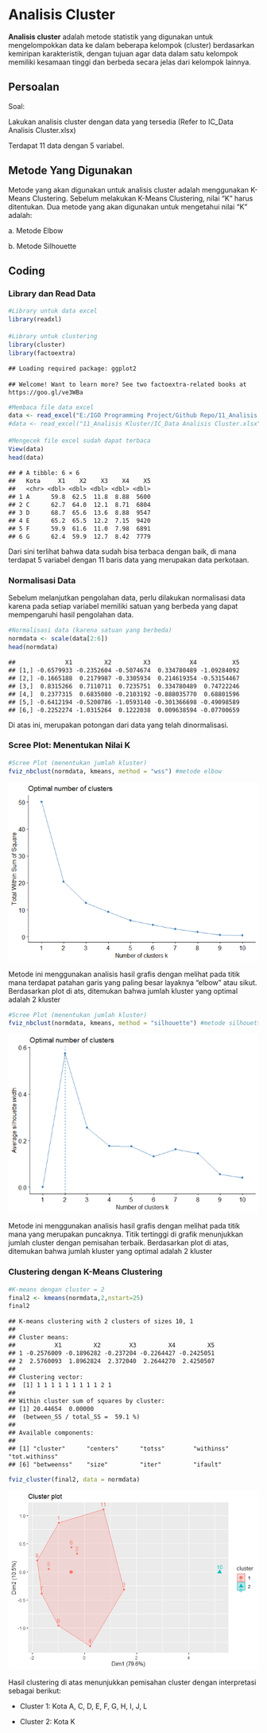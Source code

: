 Analisis Cluster
================

**Analisis cluster** adalah metode statistik yang digunakan untuk
mengelompokkan data ke dalam beberapa kelompok (cluster) berdasarkan
kemiripan karakteristik, dengan tujuan agar data dalam satu kelompok
memiliki kesamaan tinggi dan berbeda secara jelas dari kelompok lainnya.

## Persoalan

Soal:

Lakukan analisis cluster dengan data yang tersedia (Refer to IC_Data
Analisis Cluster.xlsx)

Terdapat 11 data dengan 5 variabel.

## Metode Yang Digunakan

Metode yang akan digunakan untuk analisis cluster adalah menggunakan
K-Means Clustering. Sebelum melakukan K-Means Clustering, nilai “K”
harus ditentukan. Dua metode yang akan digunakan untuk mengetahui nilai
“K” adalah:

a\. Metode Elbow

b\. Metode Silhouette

## Coding

### Library dan Read Data

``` r
#Library untuk data excel
library(readxl)

#Library untuk clustering
library(cluster)
library(factoextra)
```

    ## Loading required package: ggplot2

    ## Welcome! Want to learn more? See two factoextra-related books at https://goo.gl/ve3WBa

``` r
#Membaca file data excel
data <- read_excel("E:/IGO Programming Project/Github Repo/11_Analisis Kluster/IC_Data Analisis Cluster.xlsx")
#data <- read_excel("11_Analisis Kluster/IC_Data Analisis Cluster.xlsx")

#Mengecek file excel sudah dapat terbaca
View(data)
head(data)
```

    ## # A tibble: 6 × 6
    ##   Kota     X1    X2    X3    X4    X5
    ##   <chr> <dbl> <dbl> <dbl> <dbl> <dbl>
    ## 1 A      59.8  62.5  11.8  8.88  5600
    ## 2 C      62.7  64.0  12.1  8.71  6804
    ## 3 D      68.7  65.6  13.6  8.88  9547
    ## 4 E      65.2  65.5  12.2  7.15  9420
    ## 5 F      59.9  61.6  11.0  7.98  6891
    ## 6 G      62.4  59.9  12.7  8.42  7779

Dari sini terlihat bahwa data sudah bisa terbaca dengan baik, di mana
terdapat 5 variabel dengan 11 baris data yang merupakan data perkotaan.

### Normalisasi Data

Sebelum melanjutkan pengolahan data, perlu dilakukan normalisasi data
karena pada setiap variabel memiliki satuan yang berbeda yang dapat
mempengaruhi hasil pengolahan data.

``` r
#Normalisasi data (karena satuan yang berbeda)
normdata <- scale(data[2:6])
head(normdata)
```

    ##              X1         X2         X3           X4          X5
    ## [1,] -0.6579933 -0.2352604 -0.5074674  0.334780489 -1.09284092
    ## [2,] -0.1665188  0.2179987 -0.3305934  0.214619354 -0.53154467
    ## [3,]  0.8315266  0.7110711  0.7235751  0.334780489  0.74722246
    ## [4,]  0.2377315  0.6835080 -0.2103192 -0.888035770  0.68801596
    ## [5,] -0.6412194 -0.5200786 -1.0593140 -0.301366698 -0.49098589
    ## [6,] -0.2252274 -1.0315264  0.1222038  0.009638594 -0.07700659

Di atas ini, merupakan potongan dari data yang telah dinormalisasi.

### Scree Plot: Menentukan Nilai K

``` r
#Scree Plot (menentukan jumlah kluster)
fviz_nbclust(normdata, kmeans, method = "wss") #metode elbow
```

![](penjelasan_analisis_kluster_files/figure-gfm/unnamed-chunk-3-1.png)<!-- -->

Metode ini menggunakan analisis hasil grafis dengan melihat pada titik
mana terdapat patahan garis yang paling besar layaknya “elbow” atau
sikut. Berdasarkan plot di ats, ditemukan bahwa jumlah kluster yang
optimal adalah 2 kluster

``` r
#Scree Plot (menentukan jumlah kluster)
fviz_nbclust(normdata, kmeans, method = "silhouette") #metode silhouette
```

![](penjelasan_analisis_kluster_files/figure-gfm/unnamed-chunk-4-1.png)<!-- -->

Metode ini menggunakan analisis hasil grafis dengan melihat pada titik
mana yang merupakan puncaknya. Titik tertinggi di grafik menunjukkan
jumlah cluster dengan pemisahan terbaik. Berdasarkan plot di atas,
ditemukan bahwa jumlah kluster yang optimal adalah 2 kluster

### Clustering dengan K-Means Clustering

``` r
#K-means dengan cluster = 2
final2 <- kmeans(normdata,2,nstart=25)
final2
```

    ## K-means clustering with 2 clusters of sizes 10, 1
    ## 
    ## Cluster means:
    ##           X1         X2        X3         X4         X5
    ## 1 -0.2576009 -0.1896282 -0.237204 -0.2264427 -0.2425051
    ## 2  2.5760093  1.8962824  2.372040  2.2644270  2.4250507
    ## 
    ## Clustering vector:
    ##  [1] 1 1 1 1 1 1 1 1 1 2 1
    ## 
    ## Within cluster sum of squares by cluster:
    ## [1] 20.44654  0.00000
    ##  (between_SS / total_SS =  59.1 %)
    ## 
    ## Available components:
    ## 
    ## [1] "cluster"      "centers"      "totss"        "withinss"     "tot.withinss"
    ## [6] "betweenss"    "size"         "iter"         "ifault"

``` r
fviz_cluster(final2, data = normdata)
```

![](penjelasan_analisis_kluster_files/figure-gfm/unnamed-chunk-5-1.png)<!-- -->

Hasil clustering di atas menunjukkan pemisahan cluster dengan
interpretasi sebagai berikut:

- Cluster 1: Kota A, C, D, E, F, G, H, I, J, L

- Cluster 2: Kota K
